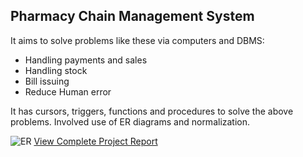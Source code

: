 ## Pharmacy Chain Management System 

It aims to solve problems like these via computers and DBMS: 
- Handling payments and sales 
- Handling stock 
- Bill issuing 
- Reduce Human error 

It has cursors, triggers, functions and procedures to solve the above problems. Involved use of ER diagrams and normalization.

![ER](https://i.postimg.cc/437LFgwf/ERdiagram.png)
[View Complete Project Report](https://www.dropbox.com/s/cv8ttwntec4ycfr/PharmacyChain%28pages-deleted-Smallpdf%29.pdf?dl=0)
